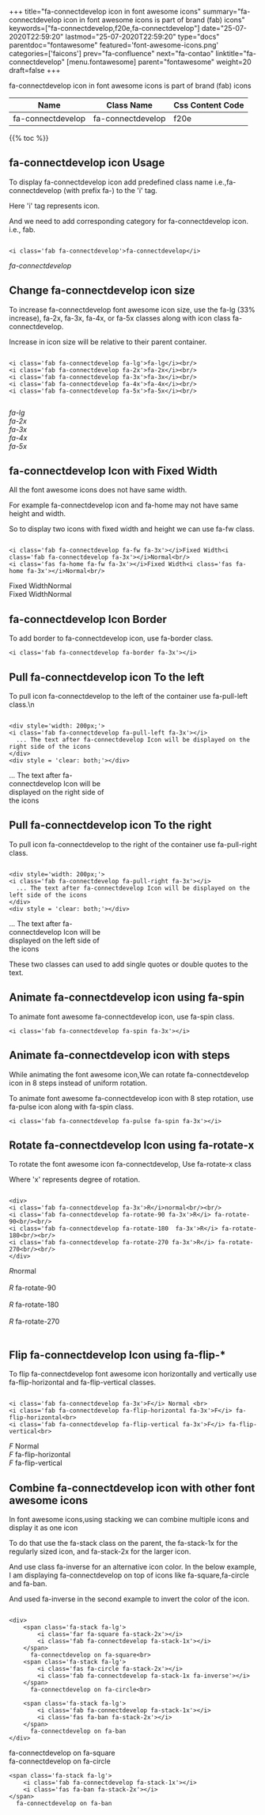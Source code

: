 +++
title="fa-connectdevelop icon in font awesome icons"
summary="fa-connectdevelop icon in font awesome icons is part of brand (fab) icons"
keywords=["fa-connectdevelop,f20e,fa-connectdevelop"]
date="25-07-2020T22:59:20"
lastmod="25-07-2020T22:59:20"
type="docs"
parentdoc="fontawesome"
featured='font-awesome-icons.png'
categories=['faicons']
prev="fa-confluence"
next="fa-contao"
linktitle="fa-connectdevelop"
[menu.fontawesome]
parent="fontawesome"
weight=20
draft=false
+++


fa-connectdevelop icon in font awesome icons is part of brand (fab) icons

<div class='table-responsive'><table class='table'><thead><tr><th>Name</th><th>Class Name</th><th>Css Content Code</th></tr></thead><tbody><tr><td>fa-connectdevelop</td><td>fa-connectdevelop</td><td>f20e</td></tr></tbody></table></div>


{{% toc %}}


## fa-connectdevelop icon Usage

To display fa-connectdevelop icon add predefined class name i.e.,fa-connectdevelop (with prefix fa-) to the 'i' tag.

Here 'i' tag represents icon.

And we need to add corresponding category for fa-connectdevelop icon. i.e., fab.


```

<i class='fab fa-connectdevelop'>fa-connectdevelop</i>
```

<i class='fab fa-connectdevelop'>fa-connectdevelop</i>




## Change fa-connectdevelop icon size
To increase fa-connectdevelop font awesome icon size, use the fa-lg (33% increase), fa-2x, fa-3x, fa-4x, or fa-5x classes along with icon class fa-connectdevelop.

Increase in icon size will be relative to their parent container. 

```

<i class='fab fa-connectdevelop fa-lg'>fa-lg</i><br/>
<i class='fab fa-connectdevelop fa-2x'>fa-2x</i><br/>
<i class='fab fa-connectdevelop fa-3x'>fa-3x</i><br/>
<i class='fab fa-connectdevelop fa-4x'>fa-4x</i><br/>
<i class='fab fa-connectdevelop fa-5x'>fa-5x</i><br/>
            
```

<i class='fab fa-connectdevelop fa-lg'>fa-lg</i><br/>
<i class='fab fa-connectdevelop fa-2x'>fa-2x</i><br/>
<i class='fab fa-connectdevelop fa-3x'>fa-3x</i><br/>
<i class='fab fa-connectdevelop fa-4x'>fa-4x</i><br/>
<i class='fab fa-connectdevelop fa-5x'>fa-5x</i><br/>
            



## fa-connectdevelop Icon with Fixed Width 

All the font awesome icons does not have same width.

For example fa-connectdevelop icon and fa-home may not have same height and width.

So to display two icons with fixed width and height we can use fa-fw class.


```

<i class='fab fa-connectdevelop fa-fw fa-3x'></i>Fixed Width<i class='fab fa-connectdevelop fa-3x'></i>Normal<br/>
<i class='fas fa-home fa-fw fa-3x'></i>Fixed Width<i class='fas fa-home fa-3x'></i>Normal<br/>
```

<i class='fab fa-connectdevelop fa-fw fa-3x'></i>Fixed Width<i class='fab fa-connectdevelop fa-3x'></i>Normal<br/>
<i class='fas fa-home fa-fw fa-3x'></i>Fixed Width<i class='fas fa-home fa-3x'></i>Normal<br/>



## fa-connectdevelop Icon Border 

To add border to fa-connectdevelop icon, use fa-border class.


```
<i class='fab fa-connectdevelop fa-border fa-3x'></i>

```
<i class='fab fa-connectdevelop fa-border fa-3x'></i>





## Pull fa-connectdevelop icon To the left

To pull icon fa-connectdevelop to the left of the container use fa-pull-left class.\n

```

<div style='width: 200px;'>
<i class='fab fa-connectdevelop fa-pull-left fa-3x'></i>
  ... The text after fa-connectdevelop Icon will be displayed on the right side of the icons
</div>
<div style = 'clear: both;'></div>
```

<div style='width: 200px;'>
<i class='fab fa-connectdevelop fa-pull-left fa-3x'></i>
  ... The text after fa-connectdevelop Icon will be displayed on the right side of the icons
</div>
<div style = 'clear: both;'></div>




## Pull fa-connectdevelop icon To the right
To pull icon fa-connectdevelop to the right of the container use fa-pull-right class.

```

<div style='width: 200px;'>
<i class='fab fa-connectdevelop fa-pull-right fa-3x'></i>
  ... The text after fa-connectdevelop Icon will be displayed on the left side of the icons
</div>
<div style = 'clear: both;'></div>
```

<div style='width: 200px;'>
<i class='fab fa-connectdevelop fa-pull-right fa-3x'></i>
  ... The text after fa-connectdevelop Icon will be displayed on the left side of the icons
</div>
<div style = 'clear: both;'></div>

These two classes can used to add single quotes or double quotes to the text.


## Animate fa-connectdevelop icon using fa-spin
To animate font awesome fa-connectdevelop icon, use fa-spin class.

```
<i class='fab fa-connectdevelop fa-spin fa-3x'></i>
```
<i class='fab fa-connectdevelop fa-spin fa-3x'></i>




## Animate fa-connectdevelop icon with steps
While animating the font awesome icon,We can rotate fa-connectdevelop icon in 8 steps instead of uniform rotation.

To animate font awesome fa-connectdevelop icon with 8 step rotation, use fa-pulse icon along with fa-spin class.


```
<i class='fab fa-connectdevelop fa-pulse fa-spin fa-3x'></i>

```
<i class='fab fa-connectdevelop fa-pulse fa-spin fa-3x'></i>





## Rotate fa-connectdevelop Icon using fa-rotate-x
To rotate the font awesome icon fa-connectdevelop, Use fa-rotate-x class

Where 'x' represents degree of rotation.


```

<div>
<i class='fab fa-connectdevelop fa-3x'>R</i>normal<br/><br/>
<i class='fab fa-connectdevelop fa-rotate-90 fa-3x'>R</i> fa-rotate-90<br/><br/> 
<i class='fab fa-connectdevelop fa-rotate-180  fa-3x'>R</i> fa-rotate-180<br/><br/> 
<i class='fab fa-connectdevelop fa-rotate-270 fa-3x'>R</i> fa-rotate-270<br/><br/>
</div>
```

<div>
<i class='fab fa-connectdevelop fa-3x'>R</i>normal<br/><br/>
<i class='fab fa-connectdevelop fa-rotate-90 fa-3x'>R</i> fa-rotate-90<br/><br/> 
<i class='fab fa-connectdevelop fa-rotate-180  fa-3x'>R</i> fa-rotate-180<br/><br/> 
<i class='fab fa-connectdevelop fa-rotate-270 fa-3x'>R</i> fa-rotate-270<br/><br/>
</div>




## Flip fa-connectdevelop Icon using fa-flip-*
To flip fa-connectdevelop font awesome icon horizontally and vertically use fa-flip-horizontal and fa-flip-vertical classes. 

```

<i class='fab fa-connectdevelop fa-3x'>F</i> Normal <br>
<i class='fab fa-connectdevelop fa-flip-horizontal fa-3x'>F</i> fa-flip-horizontal<br>
<i class='fab fa-connectdevelop fa-flip-vertical fa-3x'>F</i> fa-flip-vertical<br>
```

<i class='fab fa-connectdevelop fa-3x'>F</i> Normal <br>
<i class='fab fa-connectdevelop fa-flip-horizontal fa-3x'>F</i> fa-flip-horizontal<br>
<i class='fab fa-connectdevelop fa-flip-vertical fa-3x'>F</i> fa-flip-vertical<br>




## Combine fa-connectdevelop icon with other font awesome icons
In font awesome icons,using stacking we can combine multiple icons and display it as one icon 

To do that use the fa-stack class on the parent, the fa-stack-1x for the regularly sized icon, and fa-stack-2x for the larger icon.

And use class fa-inverse for an alternative icon color. 
In the below example, I am displaying fa-connectdevelop on top of icons like fa-square,fa-circle and fa-ban.

And used fa-inverse in the second example to invert the color of the icon.

```

<div>
    <span class='fa-stack fa-lg'>
        <i class='far fa-square fa-stack-2x'></i>
        <i class='fab fa-connectdevelop fa-stack-1x'></i>
    </span>
      fa-connectdevelop on fa-square<br>
    <span class='fa-stack fa-lg'>
        <i class='fas fa-circle fa-stack-2x'></i>
        <i class='fab fa-connectdevelop fa-stack-1x fa-inverse'></i>
    </span>
      fa-connectdevelop on fa-circle<br>

    <span class='fa-stack fa-lg'>
        <i class='fab fa-connectdevelop fa-stack-1x'></i>
        <i class='fas fa-ban fa-stack-2x'></i>
    </span>
      fa-connectdevelop on fa-ban
</div>
```

<div>
    <span class='fa-stack fa-lg'>
        <i class='far fa-square fa-stack-2x'></i>
        <i class='fab fa-connectdevelop fa-stack-1x'></i>
    </span>
      fa-connectdevelop on fa-square<br>
    <span class='fa-stack fa-lg'>
        <i class='fas fa-circle fa-stack-2x'></i>
        <i class='fab fa-connectdevelop fa-stack-1x fa-inverse'></i>
    </span>
      fa-connectdevelop on fa-circle<br>

    <span class='fa-stack fa-lg'>
        <i class='fab fa-connectdevelop fa-stack-1x'></i>
        <i class='fas fa-ban fa-stack-2x'></i>
    </span>
      fa-connectdevelop on fa-ban
</div>






